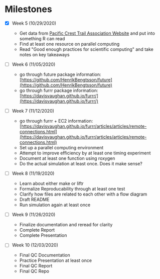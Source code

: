 # Milestones

* [x] Week 5 (10/29/2020)

  + Get data from [Pacific Crest Trail Association Website](https://www.pcta.org/our-work/trail-and-land-management/pct-visitor-use-statistics/) and put into something R can read
  + Find at least one resource on parallel computing
  + Read "Good enough practices for scientific computing" and take notes on key takeaways

* [ ] Week 6 (11/05/2020)

  + go through future package information: [https://github.com/HenrikBengtsson/future](https://github.com/HenrikBengtsson/future)
  + go through furrr package information: [https://davisvaughan.github.io/furrr/](https://davisvaughan.github.io/furrr/)

* [ ] Week 7 (11/12/2020)

  + go through furrr + EC2 information: [https://davisvaughan.github.io/furrr/articles/articles/remote-connections.html](https://davisvaughan.github.io/furrr/articles/articles/remote-connections.html)
  + Set up a parallel computing environment
  + Attempt to improve efficiency by at least one timing experiment
  + Document at least one function using roxygen
  + Do the actual simulation at least once. Does it make sense?

* [ ] Week 8 (11/19/2020)

  + Learn about either make or liftr
  + Formalize Reproducability through at least one test
  + Clarify how files are related to each other with a flow diagram
  + Draft README
  + Run simulation again at least once

* [ ] Week 9 (11/26/2020)

  + Finalize documentation and reread for clarity
  + Complete Report
  + Complete Presentation

* [ ] Week 10 (12/03/2020)

  + Final QC Documentation
  + Practice Presentation at least once
  + Final QC Report
  + Final QC Repo